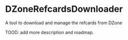 # DZoneRefcardsDownloader
A tool to download and manage the refcards from DZone

TOOD: add more description and roadmap.
